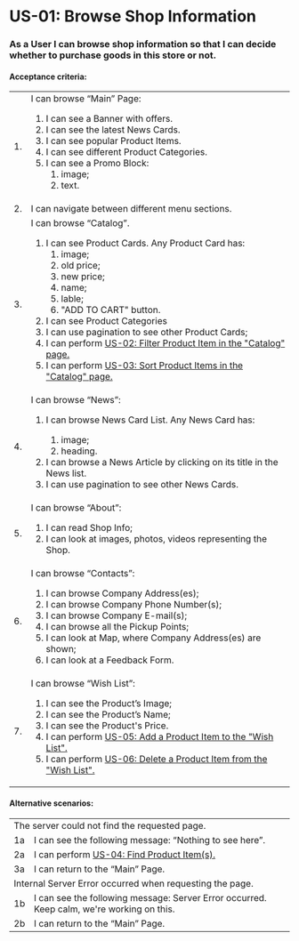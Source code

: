 # US-01: Browse Shop Information
### As a User I can browse shop information so that I can decide whether to purchase goods in this store or not. 
#### **Acceptance criteria:**

<table>
    <tr>
        <td>1.</td>
        <td>I can browse “Main” Page:
            <ol>
                <li>I can see a Banner with offers.</li>
                <li>I can see the latest News Cards.</li>
                <li>I can see popular Product Items.</li>
                <li>I can see different Product Categories.</li>
                <li>I can see a Promo Block:
                    <ol>
                        <li>image;</li>
                        <li>text.</li>
                    </ol>
                </li>
            </ol> 
        </td>
    </tr>
    <tr>
        <td>2.</td>
        <td>I can navigate between different menu sections.</td>
    </tr>
    <tr>
        <td>3.</td>
        <td>I can browse “Catalog”.
            <ol>     
                <li>I can see Product Cards. Any Product Card has:
                    <ol>
                      <li>image;</li>
                      <li>old price;</li>
                      <li>new price;</li>
                      <li>name;</li>
                      <li>lable;</li>
                      <li>"ADD TO CART" button.</li>
                    </ol>
                </li>
                <li>I can see Product Categories</li>  
                <li>I can use pagination to see other Product Cards;</li>
                <li>I can perform <a href="US02-FilterProductItemInCatalog.md"> US-02: Filter Product Item in the "Catalog" page. </a> </li>
                <li>I can perform <a href="US03SortProductItemsInCatalog.md"> US-03: Sort Product Items in the "Catalog" page. </a> </li>
            </ol>   
        </td>
    </tr>
    <tr>
        <td>4.</td>
        <td>I can browse “News”:
            <ol>     
                <li>I can browse News Card List. Any News Card has:</li>
                    <ol>
                        <li>image;</li>
                        <li>heading.</li>
                    </ol>  
                <li>I can browse a News Article by clicking on its title in the News list.</li>
                <li>I can use pagination to see other News Cards.</li>
           </ol> 
        </td> 
    </tr>
    <tr>
        <td>5.</td>
        <td>I can browse “About”:
            <ol>     
                <li>I can read Shop Info;</li>
                <li>I can look at images, photos, videos representing the Shop.</li>
            </ol>
        </td>
    </tr>
    <tr>
        <td>6.</td>
        <td>I can browse “Contacts”:
            <ol>     
                <li>I can browse Company Address(es);</li>
                <li>I can browse Company Phone Number(s);</li>
                <li>I can browse Company E-mail(s);</li>
                <li>I can browse all the Pickup Points;</li>
                <li>I can look at Map, where Company Address(es) are shown; </li>
                <li>I can look at a Feedback Form.</li>
            </ol>     
        </td>
    </tr>
    <tr>
        <td>7.</td>
        <td>I can browse “Wish List”:
            <ol>
                <li>I can see the Product’s Image; </li> 
                <li>I can see the Product’s Name; </li> 
                <li>I can see the Product's Price.</li> 
                <li>I can perform <a href="US05-AddProductItemToWishList.md">US-05: Add a Product Item to the "Wish List".</a></li> 
                <li>I can perform <a href="US06-DeleteProductItemFromWishList.md">US-06: Delete a Product Item from the "Wish List".</a></li>
            </ol>
        </td>
    </tr>
</table>

#### **Alternative scenarios:**

<table>
    <tr>
        <td colspan="2">The server could not find the requested page.</td>
    </tr>
    <tr>
        <td>1a</td>
        <td>I can see the following message: “Nothing to see here”.</td> 
    </tr>
    <tr>
    <td>2a</td>
    <td>I can perform <a href="US04-FindProductItems.md">US-04: Find Product Item(s).</a> </td>
    </tr>
    <tr>
        <td>3a</td>
        <td>I can return to the “Main” Page.</td>
    </tr>
    <tr>
        <td colspan="2">Internal Server Error occurred when requesting the page.</td>
    </tr>
    <tr>
        <td>1b</td>
        <td>I can see the following message: Server Error occurred. Keep calm, we're working on this.</td> 
    </tr>
    <tr> 
        <td>2b</td>
        <td>I can return to the “Main” Page.</td>
    </tr>
</table>
